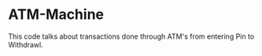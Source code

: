 # ATM-Machine
This code talks about transactions done through ATM's from entering Pin to Withdrawl.
